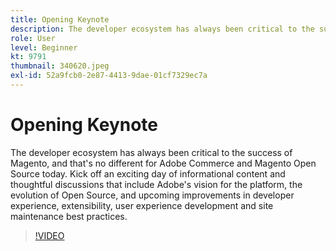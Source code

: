 ```yaml
---
title: Opening Keynote
description: The developer ecosystem has always been critical to the success of Magento, and that's no different for Adobe Commerce and Magento Open Source today. Kick off … (Descriptions should be between 60 and 160 characters)
role: User
level: Beginner
kt: 9791
thumbnail: 340620.jpeg
exl-id: 52a9fcb0-2e87-4413-9dae-01cf7329ec7a
---
```

# Opening Keynote

The developer ecosystem has always been critical to the success of Magento, and that's no different for Adobe Commerce and Magento Open Source today. Kick off an exciting day of informational content and thoughtful discussions that include Adobe's vision for the platform, the evolution of Open Source, and upcoming improvements in developer experience, extensibility, user experience development and site maintenance best practices.

>[!VIDEO](https://video.tv.adobe.com/v/340620/?quality=12&learn=on)
